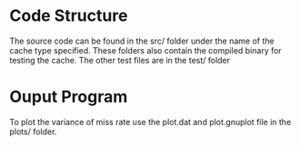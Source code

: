 # Code Structure
The source code can be found in the src/ folder under the name of the cache type specified.
These folders also contain the compiled binary for testing the cache.
The other test files are in the test/ folder
# Ouput Program
To plot the variance of miss rate use the plot.dat and plot.gnuplot file in the plots/ folder.
